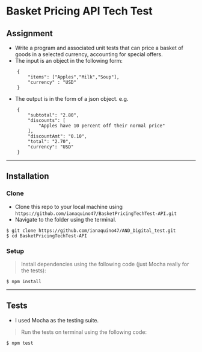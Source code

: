 # Basket Pricing API Tech Test

## Assignment

- Write a program and associated unit tests that can price a basket of goods in a selected currency, accounting for special offers.
- The input is an object in the following form:
```shell
    {
	    "items": ["Apples","Milk","Soup"],
	    "currency" : "USD"
    }
```
- The output is in the form of a json object. e.g.

```shell
    {
        "subtotal": "2.80",
        "discounts": [
            "Apples have 10 percent off their normal price"
        ],
        "discountAmt": "0.10",
        "total": "2.70",
        "currency": "USD"
    }
```

------

## Installation  

### Clone

- Clone this repo to your local machine using `https://github.com/ianaquino47/BasketPricingTechTest-API.git`
- Navigate to the folder using the terminal.
  
```shell
$ git clone https://github.com/ianaquino47/AND_Digital_test.git
$ cd BasketPricingTechTest-API
```


### Setup
> Install dependencies using the following code (just Mocha really for the tests):

```shell
$ npm install
```

------

## Tests

- I used Mocha as the testing suite.
> Run the tests on terminal using the following code:

```shell
$ npm test
```
